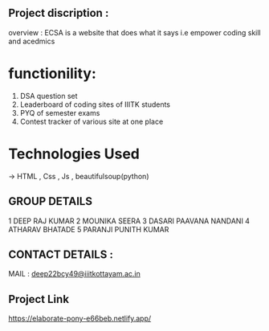 ## Project discription : 

overview : 
ECSA is a website that does what it says i.e empower coding skill and acedmics 

# functionility:
1. DSA question set
2. Leaderboard of coding sites of IIITK students
3. PYQ of semester exams
4. Contest tracker of various site at one place

# Technologies Used
-> HTML , Css , Js , beautifulsoup(python)

## GROUP DETAILS 
1 DEEP RAJ KUMAR 
2 MOUNIKA SEERA 
3 DASARI PAAVANA NANDANI
4 ATHARAV BHATADE
5 PARANJI PUNITH KUMAR

## CONTACT DETAILS :
MAIL : deep22bcy49@iiitkottayam.ac.in

## Project Link
https://elaborate-pony-e66beb.netlify.app/


